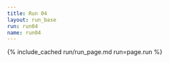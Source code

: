 ```yaml
---
title: Run 04
layout: run_base
run: run04
name: run04
---
```

{% include_cached run/run_page.md run=page.run %}
